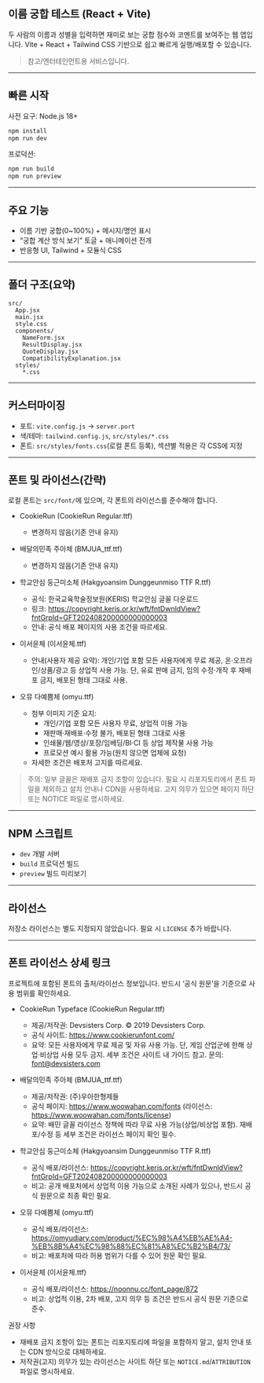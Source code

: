 ## 이름 궁합 테스트 (React + Vite)

두 사람의 이름과 성별을 입력하면 재미로 보는 궁합 점수와 코멘트를 보여주는 웹 앱입니다. Vite + React + Tailwind CSS 기반으로 쉽고 빠르게 실행/배포할 수 있습니다.

> 참고/엔터테인먼트용 서비스입니다.

---

## 빠른 시작

사전 요구: Node.js 18+

```cmd
npm install
npm run dev
```

프로덕션:

```cmd
npm run build
npm run preview
```

---

## 주요 기능

- 이름 기반 궁합(0~100%) + 메시지/명언 표시
- “궁합 계산 방식 보기” 토글 + 애니메이션 전개
- 반응형 UI, Tailwind + 모듈식 CSS

---

## 폴더 구조(요약)

```
src/
  App.jsx
  main.jsx
  style.css
  components/
    NameForm.jsx
    ResultDisplay.jsx
    QuoteDisplay.jsx
    CompatibilityExplanation.jsx
  styles/
    *.css
```

---

## 커스터마이징

- 포트: `vite.config.js` → `server.port`
- 색/테마: `tailwind.config.js`, `src/styles/*.css`
- 폰트: `src/styles/fonts.css`(로컬 폰트 등록), 섹션별 적용은 각 CSS에 지정

---

## 폰트 및 라이선스(간략)

로컬 폰트는 `src/font/`에 있으며, 각 폰트의 라이선스를 준수해야 합니다.

- CookieRun (CookieRun Regular.ttf)

  - 변경하지 않음(기존 안내 유지)

- 배달의민족 주아체 (BMJUA_ttf.ttf)

  - 변경하지 않음(기존 안내 유지)

- 학교안심 둥근미소체 (Hakgyoansim Dunggeunmiso TTF R.ttf)

  - 공식: 한국교육학술정보원(KERIS) 학교안심 글꼴 다운로드
  - 링크: https://copyright.keris.or.kr/wft/fntDwnldView?fntGrpId=GFT202408200000000000003
  - 안내: 공식 배포 페이지의 사용 조건을 따르세요.

- 이서윤체 (이서윤체.ttf)

  - 안내(사용자 제공 요약): 개인/기업 포함 모든 사용자에게 무료 제공, 온·오프라인/상품/광고 등 상업적 사용 가능. 단, 유료 판매 금지, 임의 수정·개작 후 재배포 금지, 배포된 형태 그대로 사용.

- 오뮤 다예쁨체 (omyu.ttf)
  - 첨부 이미지 기준 요지:
    - 개인/기업 포함 모든 사용자 무료, 상업적 이용 가능
    - 재판매·재배포·수정 불가, 배포된 형태 그대로 사용
    - 인쇄물/웹/영상/포장/임베딩/BI·CI 등 상업 제작물 사용 가능
    - 프로모션 예시 활용 가능(원치 않으면 업체에 요청)
  - 자세한 조건은 배포처 고지를 따르세요.

> 주의: 일부 글꼴은 재배포 금지 조항이 있습니다. 필요 시 리포지토리에서 폰트 파일을 제외하고 설치 안내나 CDN을 사용하세요. 고지 의무가 있으면 페이지 하단 또는 NOTICE 파일로 명시하세요.

---

## NPM 스크립트

- `dev` 개발 서버
- `build` 프로덕션 빌드
- `preview` 빌드 미리보기

---

## 라이선스

저장소 라이선스는 별도 지정되지 않았습니다. 필요 시 `LICENSE` 추가 바랍니다.

---

## 폰트 라이선스 상세 링크

프로젝트에 포함된 폰트의 출처/라이선스 정보입니다. 반드시 ‘공식 원문’을 기준으로 사용 범위를 확인하세요.

- CookieRun Typeface (CookieRun Regular.ttf)

  - 제공/저작권: Devsisters Corp. © 2019 Devsisters Corp.
  - 공식 사이트: https://www.cookierunfont.com/
  - 요약: 모든 사용자에게 무료 제공 및 자유 사용 가능. 단, 게임 산업군에 한해 상업·비상업 사용 모두 금지. 세부 조건은 사이트 내 가이드 참고. 문의: font@devsisters.com

- 배달의민족 주아체 (BMJUA_ttf.ttf)

  - 제공/저작권: (주)우아한형제들
  - 공식 페이지: https://www.woowahan.com/fonts (라이선스: https://www.woowahan.com/fonts/license)
  - 요약: 배민 글꼴 라이선스 정책에 따라 무료 사용 가능(상업/비상업 포함). 재배포/수정 등 세부 조건은 라이선스 페이지 확인 필수.

- 학교안심 둥근미소체 (Hakgyoansim Dunggeunmiso TTF R.ttf)

  - 공식 배포/라이선스: https://copyright.keris.or.kr/wft/fntDwnldView?fntGrpId=GFT202408200000000000003
  - 비고: 공개 배포처에서 상업적 이용 가능으로 소개된 사례가 있으나, 반드시 공식 원문으로 최종 확인 필요.

- 오뮤 다예쁨체 (omyu.ttf)

  - 공식 배포/라이선스: https://omyudiary.com/product/%EC%98%A4%EB%AE%A4-%EB%8B%A4%EC%98%88%EC%81%A8%EC%B2%B4/73/
  - 비고: 배포처에 따라 허용 범위가 다를 수 있어 원문 확인 필요.

- 이서윤체 (이서윤체.ttf)
  - 공식 배포/라이선스: https://noonnu.cc/font_page/872
  - 비고: 상업적 이용, 2차 배포, 고지 의무 등 조건은 반드시 공식 원문 기준으로 준수.

권장 사항

- 재배포 금지 조항이 있는 폰트는 리포지토리에 파일을 포함하지 말고, 설치 안내 또는 CDN 방식으로 대체하세요.
- 저작권(고지) 의무가 있는 라이선스는 사이트 하단 또는 `NOTICE.md`/`ATTRIBUTION` 파일로 명시하세요.
